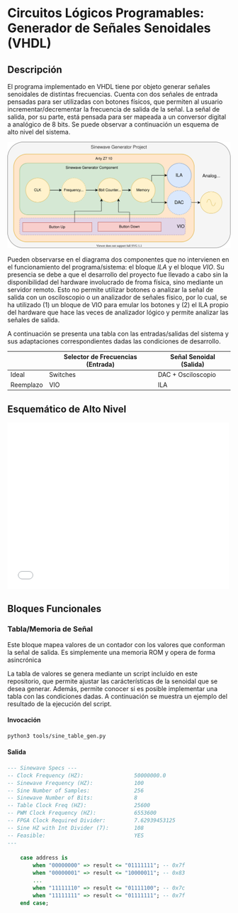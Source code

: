 
# Circuitos Lógicos Programables: Generador de Señales Senoidales (VHDL)
## Descripción
El programa implementado en VHDL tiene por objeto generar señales senoidales de distintas frecuencias. Cuenta con dos señales de entrada pensadas para ser utilizadas con botones físicos, que permiten al usuario incrementar/decrementar la frecuencia de salida de la señal. La señal de salida, por su parte, está pensada para ser mapeada a un conversor digital a analógico de 8 bits. Se puede observar a continuación un esquema de alto nivel del sistema.

![Description](./doc/images/BlockDiagram.svg)

Pueden observarse en el diagrama dos componentes que no intervienen en el funcionamiento del programa/sistema: el bloque _ILA_ y el bloque _VIO_. Su presencia se debe a que el desarrollo del proyecto fue llevado a cabo sin la disponibilidad del hardware involucrado de froma física, sino mediante un servidor remoto. Esto no permite utilizar botones o analizar la señal de salida con un osciloscopio o un analizador de señales físico, por lo cual, se ha utilizado (1) un bloque de VIO para emular los botones y (2) el ILA propio del hardware que hace las veces de analizador lógico y permite analizar las señales de salida. 

A continuación se presenta una tabla con las entradas/salidas del sistema y sus adaptaciones correspondientes dadas las condiciones de desarrollo.

|           | Selector de Frecuencias (Entrada) | Señal Senoidal (Salida) |
|-----------|-----------------------------------|-------------------------|
| Ideal     | Switches                          | DAC + Osciloscopio      |
| Reemplazo | VIO                               | ILA                     |

## Esquemático de Alto Nivel
<embed src="./doc/Schematic (Detailed).pdf" width="500" height="375" 
 type="application/pdf">


## Bloques Funcionales

### Tabla/Memoria de Señal
Este bloque mapea valores de un contador con los valores que conforman la señal de salida. Es simplemente una memoria ROM y opera de forma asincrónica

La tabla de valores se genera mediante un script incluído en este repositorio, que permite ajustar las carácterísticas de la senoidal que se desea generar. Además, permite conocer si es posible implementar una tabla con las condiciones dadas. A continuación se muestra un ejemplo del resultado de la ejecución del script.


#### Invocación
```bash
python3 tools/sine_table_gen.py 
```
#### Salida
```vhdl
--- Sinewave Specs ---
-- Clock Frequency (HZ):                50000000.0
-- Sinewave Frequency (HZ):             100
-- Sine Number of Samples:              256
-- Sinewave Number of Bits:             8
-- Table Clock Freq (HZ):               25600
-- PWM Clock Frequency (HZ):            6553600
-- FPGA Clock Required Divider:         7.62939453125
-- Sine HZ with Int Divider (7):        108
-- Feasible:                            YES
--- 

    case address is
        when "00000000" => result <= "01111111"; -- 0x7f
        when "00000001" => result <= "10000011"; -- 0x83
        ...
        when "11111110" => result <= "01111100"; -- 0x7c
        when "11111111" => result <= "01111111"; -- 0x7f
    end case;
```
